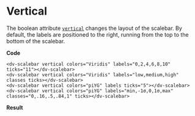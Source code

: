 # Vertical

The boolean attribute [`vertical`](/docs/vertical) changes the layout of the scalebar. By default, the labels are positioned to the right, running from the top to the bottom of the scalebar.

**Code**
```html{4}
<dv-scalebar vertical colors="Viridis" labels="0,2,4,6,8,10" ticks="11"></dv-scalebar>
<dv-scalebar vertical colors="Viridis" labels="low,medium,high" classes ticks></dv-scalebar>
<dv-scalebar vertical colors="piYG" labels ticks="5"></dv-scalebar>
<dv-scalebar vertical colors="piYG" labels="min,-1σ,0,1σ,max" classes="0,.16,.5,.84,1" ticks></dv-scalebar>
```

**Result**
<div class="row">
<dv-scalebar vertical colors="Viridis" labels="0,2,4,6,8,10" ticks="11"></dv-scalebar>
<dv-scalebar vertical colors="Viridis" labels="low,medium,high" classes ticks></dv-scalebar>
<dv-scalebar vertical colors="piYG" labels ticks="5"></dv-scalebar>
<dv-scalebar vertical colors="piYG" labels="min,-1σ,0,1σ,max" classes="0,.16,.5,.84,1" ticks></dv-scalebar>
</div>
